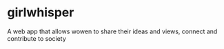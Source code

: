 # girlwhisper
A web app that allows wowen to share their ideas and views, connect and contribute to society

